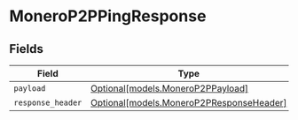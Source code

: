 # MoneroP2PPingResponse


## Fields

| Field                                                                            | Type                                                                             | Required                                                                         | Description                                                                      |
| -------------------------------------------------------------------------------- | -------------------------------------------------------------------------------- | -------------------------------------------------------------------------------- | -------------------------------------------------------------------------------- |
| `payload`                                                                        | [Optional[models.MoneroP2PPayload]](../models/monerop2ppayload.md)               | :heavy_minus_sign:                                                               | N/A                                                                              |
| `response_header`                                                                | [Optional[models.MoneroP2PResponseHeader]](../models/monerop2presponseheader.md) | :heavy_minus_sign:                                                               | N/A                                                                              |